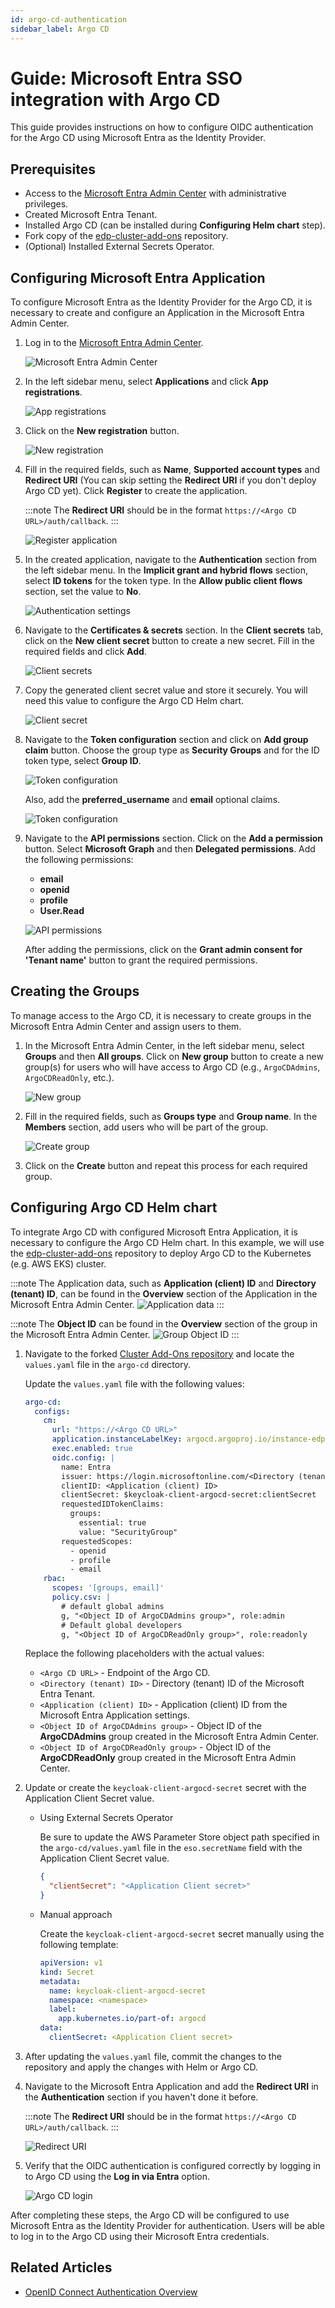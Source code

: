 ```yaml
---
id: argo-cd-authentication
sidebar_label: Argo CD
---
```


# Guide: Microsoft Entra SSO integration with Argo CD

<head>
  <link rel="canonical" href="https://docs.kuberocketci.io/docs/operator-guide/microsoft-entra/argo-cd-authentication/" />
</head>

This guide provides instructions on how to configure OIDC authentication for the Argo CD using Microsoft Entra as the Identity Provider.

## Prerequisites

- Access to the [Microsoft Entra Admin Center](https://entra.microsoft.com/) with administrative privileges.
- Created Microsoft Entra Tenant.
- Installed Argo CD (can be installed during **Configuring Helm chart** step).
- Fork copy of the [edp-cluster-add-ons](https://github.com/epam/edp-cluster-add-ons) repository.
- (Optional) Installed External Secrets Operator.

## Configuring Microsoft Entra Application

To configure Microsoft Entra as the Identity Provider for the Argo CD, it is necessary to create and configure an Application in the Microsoft Entra Admin Center.

1. Log in to the [Microsoft Entra Admin Center](https://entra.microsoft.com/?feature.msaljs=true#home).

    ![Microsoft Entra Admin Center](../../assets/operator-guide/microsoft-entra-auth/microsoft-entra-admin-center.png)

2. In the left sidebar menu, select **Applications** and click **App registrations**.

    ![App registrations](../../assets/operator-guide/microsoft-entra-auth/app-registrations.png)

3. Click on the **New registration** button.

    ![New registration](../../assets/operator-guide/microsoft-entra-auth/new-registration.png)

4. Fill in the required fields, such as **Name**, **Supported account types** and **Redirect URI** (You can skip setting the **Redirect URI** if you don't deploy Argo CD yet). Click **Register** to create the application.

    :::note
    The **Redirect URI** should be in the format `https://<Argo CD URL>/auth/callback`.
    :::

    ![Register application](../../assets/operator-guide/microsoft-entra-auth/register-application.png)

5. In the created application, navigate to the **Authentication** section from the left sidebar menu. In the **Implicit grant and hybrid flows** section, select **ID tokens** for the token type. In the **Allow public client flows** section, set the value to **No**.

    ![Authentication settings](../../assets/operator-guide/microsoft-entra-auth/argocd-authentication-settings.png)

6. Navigate to the **Certificates & secrets** section. In the **Client secrets** tab, click on the **New client secret** button to create a new secret. Fill in the required fields and click **Add**.

    ![Client secrets](../../assets/operator-guide/microsoft-entra-auth/argocd-client-secrets.png)

7. Copy the generated client secret value and store it securely. You will need this value to configure the Argo CD Helm chart.

    ![Client secret](../../assets/operator-guide/microsoft-entra-auth/argocd-client-secret.png)

8. Navigate to the **Token configuration** section and click on **Add group claim** button. Choose the group type as **Security Groups** and for the ID token type, select **Group ID**.

    ![Token configuration](../../assets/operator-guide/microsoft-entra-auth/argocd-token-configuration.png)

    Also, add the **preferred_username** and **email** optional claims.

    ![Token configuration](../../assets/operator-guide/microsoft-entra-auth/argocd-token-configuration-2.png)

9. Navigate to the **API permissions** section. Click on the **Add a permission** button. Select **Microsoft Graph** and then **Delegated permissions**. Add the following permissions:

    - **email**
    - **openid**
    - **profile**
    - **User.Read**

    ![API permissions](../../assets/operator-guide/microsoft-entra-auth/argocd-api-permissions.png)

    After adding the permissions, click on the **Grant admin consent for 'Tenant name'** button to grant the required permissions.

## Creating the Groups

To manage access to the Argo CD, it is necessary to create groups in the Microsoft Entra Admin Center and assign users to them.

1. In the Microsoft Entra Admin Center, in the left sidebar menu, select **Groups** and then **All groups**. Click on **New group** button to create a new group(s) for users who will have access to Argo CD (e.g., `ArgoCDAdmins`, `ArgoCDReadOnly`, etc.).

    ![New group](../../assets/operator-guide/microsoft-entra-auth/new-group.png)

2. Fill in the required fields, such as **Groups type** and **Group name**. In the **Members** section, add users who will be part of the group.

    ![Create group](../../assets/operator-guide/microsoft-entra-auth/create-group.png)

3. Click on the **Create** button and repeat this process for each required group.

## Configuring Argo CD Helm chart

To integrate Argo CD with configured Microsoft Entra Application, it is necessary to configure the Argo CD Helm chart. In this example, we will use the [edp-cluster-add-ons](https://github.com/epam/edp-cluster-add-ons) repository to deploy Argo CD to the Kubernetes (e.g. AWS EKS) cluster.

:::note
The Application data, such as **Application (client) ID** and **Directory (tenant) ID**, can be found in the **Overview** section of the Application in the Microsoft Entra Admin Center.
![Application data](../../assets/operator-guide/microsoft-entra-auth/argocd-application-data.png)
:::

:::note
The **Object ID** can be found in the **Overview** section of the group in the Microsoft Entra Admin Center.
![Group Object ID](../../assets/operator-guide/microsoft-entra-auth/argocd-group-object-id.png)
:::

1. Navigate to the forked [Cluster Add-Ons repository](https://github.com/epam/edp-cluster-add-ons) and locate the `values.yaml` file in the `argo-cd` directory.

    Update the `values.yaml` file with the following values:

    ```yaml title="argo-cd/values.yaml"
    argo-cd:
      configs:
        cm:
          url: "https://<Argo CD URL>"
          application.instanceLabelKey: argocd.argoproj.io/instance-edp
          exec.enabled: true
          oidc.config: |
            name: Entra
            issuer: https://login.microsoftonline.com/<Directory (tenant) ID>/v2.0
            clientID: <Application (client) ID>
            clientSecret: $keycloak-client-argocd-secret:clientSecret
            requestedIDTokenClaims:
              groups:
                essential: true
                value: "SecurityGroup"
            requestedScopes:
              - openid
              - profile
              - email
        rbac:
          scopes: '[groups, email]'
          policy.csv: |
            # default global admins
            g, "<Object ID of ArgoCDAdmins group>", role:admin
            # Default global developers
            g, "<Object ID of ArgoCDReadOnly group>", role:readonly
    ```

    Replace the following placeholders with the actual values:

    - `<Argo CD URL>` - Endpoint of the Argo CD.
    - `<Directory (tenant) ID>` - Directory (tenant) ID of the Microsoft Entra Tenant.
    - `<Application (client) ID>` - Application (client) ID from the Microsoft Entra Application settings.
    - `<Object ID of ArgoCDAdmins group>` - Object ID of the **ArgoCDAdmins** group created in the Microsoft Entra Admin Center.
    - `<Object ID of ArgoCDReadOnly group>` - Object ID of the **ArgoCDReadOnly** group created in the Microsoft Entra Admin Center.

2. Update or create the `keycloak-client-argocd-secret` secret with the Application Client Secret value.

    - Using External Secrets Operator

      Be sure to update the AWS Parameter Store object path specified in the `argo-cd/values.yaml` file in the `eso.secretName` field with the Application Client Secret value.

      ```json title="AWS Parameter Store object"
      {
        "clientSecret": "<Application Client secret>"
      }
      ```

    - Manual approach

      Create the `keycloak-client-argocd-secret` secret manually using the following template:

      ```yaml title="keycloak-client-argocd-secret.yaml"
      apiVersion: v1
      kind: Secret
      metadata:
        name: keycloak-client-argocd-secret
        namespace: <namespace>
        label:
          app.kubernetes.io/part-of: argocd
      data:
        clientSecret: <Application Client secret>
      ```

3. After updating the `values.yaml` file, commit the changes to the repository and apply the changes with Helm or Argo CD.

4. Navigate to the Microsoft Entra Application and add the **Redirect URI** in the **Authentication** section if you haven't done it before.

    :::note
    The **Redirect URI** should be in the format `https://<Argo CD URL>/auth/callback`.
    :::

    ![Redirect URI](../../assets/operator-guide/microsoft-entra-auth/argocd-redirect-uri.png)

5. Verify that the OIDC authentication is configured correctly by logging in to Argo CD using the **Log in via Entra** option.

    ![Argo CD login](../../assets/operator-guide/microsoft-entra-auth/argocd-login.png)

After completing these steps, the Argo CD will be configured to use Microsoft Entra as the Identity Provider for authentication. Users will be able to log in to the Argo CD using their Microsoft Entra credentials.

## Related Articles

- [OpenID Connect Authentication Overview](./oidc-authentication-overview.md)
